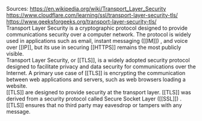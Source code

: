 Sources:
https://en.wikipedia.org/wiki/Transport_Layer_Security
https://www.cloudflare.com/learning/ssl/transport-layer-security-tls/
https://www.geeksforgeeks.org/transport-layer-security-tls/
\
Transport Layer Security is a cryptographic protocol designed to provide communications security over a computer network. The protocol is widely used in applications such as email, instant messaging ([[IM]])
, and voice over [[IP]], but its use in securing [[HTTPS]] remains the most publicly visible.
\
Transport Layer Security, or [[TLS]], is a widely adopted security protocol designed to facilitate privacy and data security for communications over the Internet. A primary use case of [[TLS]] is encrypting the communication between web applications and servers, such as web browsers loading a website.
\
[[TLS]] are designed to provide security at the transport layer. [[TLS]] was derived from a security protocol called Secure Socket Layer ([[SSL]]) . [[TLS]] ensures that no third party may eavesdrop or tampers with any message.
